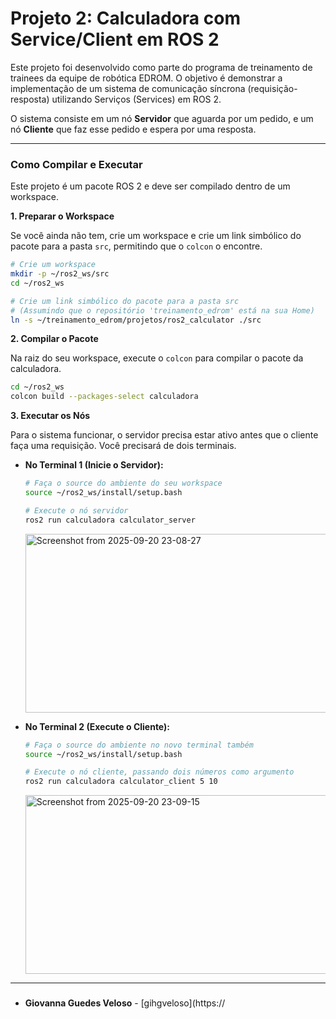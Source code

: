 # Projeto 2: Calculadora com Service/Client em ROS 2

Este projeto foi desenvolvido como parte do programa de treinamento de trainees da equipe de robótica EDROM. O objetivo é demonstrar a implementação de um sistema de comunicação síncrona (requisição-resposta) utilizando Serviços (Services) em ROS 2.

O sistema consiste em um nó **Servidor** que aguarda por um pedido, e um nó **Cliente** que faz esse pedido e espera por uma resposta. 

---

### Como Compilar e Executar

Este projeto é um pacote ROS 2 e deve ser compilado dentro de um workspace.

**1. Preparar o Workspace**

Se você ainda não tem, crie um workspace e crie um link simbólico do pacote para a pasta `src`, permitindo que o `colcon` o encontre.

```bash
# Crie um workspace
mkdir -p ~/ros2_ws/src
cd ~/ros2_ws

# Crie um link simbólico do pacote para a pasta src
# (Assumindo que o repositório 'treinamento_edrom' está na sua Home)
ln -s ~/treinamento_edrom/projetos/ros2_calculator ./src
```

**2. Compilar o Pacote**

Na raiz do seu workspace, execute o `colcon` para compilar o pacote da calculadora.

```bash
cd ~/ros2_ws
colcon build --packages-select calculadora
```

**3. Executar os Nós**

Para o sistema funcionar, o servidor precisa estar ativo antes que o cliente faça uma requisição. Você precisará de dois terminais.

* **No Terminal 1 (Inicie o Servidor):**

    ```bash
    # Faça o source do ambiente do seu workspace
    source ~/ros2_ws/install/setup.bash

    # Execute o nó servidor
    ros2 run calculadora calculator_server
    ```
    
    <img width="924" height="286" alt="Screenshot from 2025-09-20 23-08-27" src="https://github.com/user-attachments/assets/1f09ae51-e4fb-4a0f-8809-b573fbf4ff6d" />

* **No Terminal 2 (Execute o Cliente):**

    ```bash
    # Faça o source do ambiente no novo terminal também
    source ~/ros2_ws/install/setup.bash

    # Execute o nó cliente, passando dois números como argumento
    ros2 run calculadora calculator_client 5 10
    ```
    
    <img width="924" height="286" alt="Screenshot from 2025-09-20 23-09-15" src="https://github.com/user-attachments/assets/9209e3ff-7268-4e54-ac06-3467db5801e0" />

---

### 

* **Giovanna Guedes Veloso** - [gihgveloso](https://
